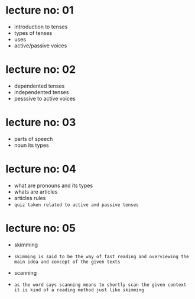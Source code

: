 # lecture no: 01
* introduction to tenses
* types of tenses
* uses
* active/passive voices
# lecture no: 02
* dependented tenses
* independented tenses
* pesssive to active voices
# lecture no: 03
* parts of speech
* noun its types
# lecture no: 04
* what are pronouns and its types
* whats are articles
* articles rules
* `quiz taken related to active and passive tenses`
# lecture no: 05
* skimming
 - `skimming is said to be the way of fast reading and overviewing the main idea and concept of the given texts`
* scanning
 - `as the word says scanning means to shortly scan the given context it is kind of a reading method just like skimming`
    
   

  


